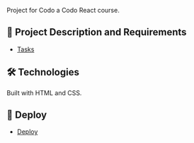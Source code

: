 Project for Codo a Codo React course.

## 📖 <b> Project Description and Requirements</b>

- [Tasks](https://github.com/mgmaxi/calculator/blob/main/assets/task.pdf)

## 🛠️ <b> Technologies</b>

Built with HTML and CSS.

## 🚀 <b> Deploy</b>

- [Deploy](https://mgmaxi.github.io/calculator)
